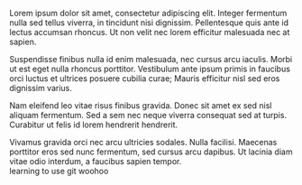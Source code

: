 Lorem ipsum dolor sit amet, consectetur adipiscing elit. Integer fermentum nulla sed tellus viverra, in tincidunt nisi dignissim. Pellentesque quis ante id lectus accumsan rhoncus. Ut non velit nec lorem efficitur malesuada nec at sapien.

Suspendisse finibus nulla id enim malesuada, nec cursus arcu iaculis. Morbi ut est eget nulla rhoncus porttitor. Vestibulum ante ipsum primis in faucibus orci luctus et ultrices posuere cubilia curae; Mauris efficitur nisl sed eros dignissim varius.

Nam eleifend leo vitae risus finibus gravida. Donec sit amet ex sed nisl aliquam fermentum. Sed a sem nec neque viverra consequat sed at turpis. Curabitur ut felis id lorem hendrerit hendrerit.

Vivamus gravida orci nec arcu ultricies sodales. Nulla facilisi. Maecenas porttitor eros sed nunc fermentum, sed cursus arcu dapibus. Ut lacinia diam vitae odio interdum, a faucibus sapien tempor.
<br>
learning to use git woohoo